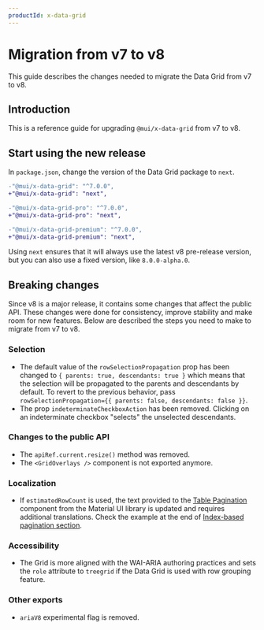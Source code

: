 ```yaml
---
productId: x-data-grid
---
```


# Migration from v7 to v8

<p class="description">This guide describes the changes needed to migrate the Data Grid from v7 to v8.</p>

## Introduction

This is a reference guide for upgrading `@mui/x-data-grid` from v7 to v8.

## Start using the new release

In `package.json`, change the version of the Data Grid package to `next`.

```diff
-"@mui/x-data-grid": "^7.0.0",
+"@mui/x-data-grid": "next",

-"@mui/x-data-grid-pro": "^7.0.0",
+"@mui/x-data-grid-pro": "next",

-"@mui/x-data-grid-premium": "^7.0.0",
+"@mui/x-data-grid-premium": "next",
```

Using `next` ensures that it will always use the latest v8 pre-release version, but you can also use a fixed version, like `8.0.0-alpha.0`.

## Breaking changes

Since v8 is a major release, it contains some changes that affect the public API.
These changes were done for consistency, improve stability and make room for new features.
Below are described the steps you need to make to migrate from v7 to v8.

### Selection

- The default value of the `rowSelectionPropagation` prop has been changed to `{ parents: true, descendants: true }` which means that the selection will be propagated to the parents and descendants by default.
  To revert to the previous behavior, pass `rowSelectionPropagation={{ parents: false, descendants: false }}`.
- The prop `indeterminateCheckboxAction` has been removed. Clicking on an indeterminate checkbox "selects" the unselected descendants.

### Changes to the public API

- The `apiRef.current.resize()` method was removed.
- The `<GridOverlays />` component is not exported anymore.

### Localization

- If `estimatedRowCount` is used, the text provided to the [Table Pagination](/material-ui/api/table-pagination/) component from the Material UI library is updated and requires additional translations. Check the example at the end of [Index-based pagination section](/x/react-data-grid/pagination/#index-based-pagination).

### Accessibility

- The Grid is more aligned with the WAI-ARIA authoring practices and sets the `role` attribute to `treegrid` if the Data Grid is used with row grouping feature.

### Other exports

- `ariaV8` experimental flag is removed.

<!-- ### Editing

TBD

### CSS classes and styling

TBD

### Changes to slots

TBD -->
